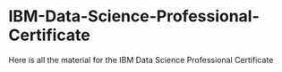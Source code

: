# IBM-Data-Science-Professional-Certificate
Here is all the material for the IBM Data Science Professional Certificate
